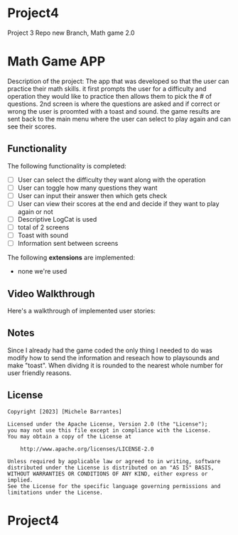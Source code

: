# Project4
Project 3 Repo new Branch, Math game 2.0

# Math Game APP

Description of the project:
The app that was developed so that the user can practice their math skills.
it first prompts the user for a difficulty and operation they would like to practice then allows them to pick the # of questions. 2nd screen is where the 
questions are asked and if correct or wrong the user is proomted with a toast and sound. the game results are sent back to the main menu where the user can select to play again and can see their scores. 

## Functionality 

The following functionality is completed:

* [ ] User can select the difficulty they want along with the operation 
* [ ] User can toggle how many questions they want
* [ ] User can input their answer then which gets check
* [ ] User can view their scores at the end and decide if they want to play again or not
* [ ] Descriptive LogCat is used
* [ ] total of 2 screens
* [ ] Toast with sound
* [ ] Information sent between screens 

The following **extensions** are implemented:
* none we're used 

## Video Walkthrough

Here's a walkthrough of implemented user stories:




## Notes
Since I already had the game coded the only thing I needed to do was modify how to send the information and reseach how to playsounds and make "toast".
    When dividng it is rounded to the nearest whole number for user friendly reasons. 

## License

    Copyright [2023] [Michele Barrantes]

    Licensed under the Apache License, Version 2.0 (the "License");
    you may not use this file except in compliance with the License.
    You may obtain a copy of the License at

        http://www.apache.org/licenses/LICENSE-2.0

    Unless required by applicable law or agreed to in writing, software
    distributed under the License is distributed on an "AS IS" BASIS,
    WITHOUT WARRANTIES OR CONDITIONS OF ANY KIND, either express or implied.
    See the License for the specific language governing permissions and
    limitations under the License.
# Project4
